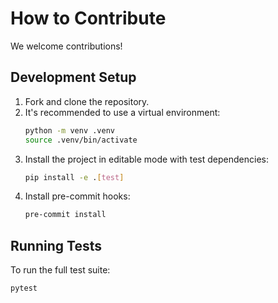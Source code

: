 # How to Contribute

We welcome contributions!

## Development Setup

1.  Fork and clone the repository.
2.  It's recommended to use a virtual environment:
    ```bash
    python -m venv .venv
    source .venv/bin/activate
    ```
3.  Install the project in editable mode with test dependencies:
    ```bash
    pip install -e .[test]
    ```
4.  Install pre-commit hooks:
    ```bash
    pre-commit install
    ```

## Running Tests

To run the full test suite:

```bash
pytest
```
